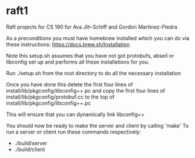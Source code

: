 # raft1
Raft projects for CS 190 for Ava Jih-Schiff and Gordon Martinez-Piedra

As a preconditions you must have homebrew installed which you can do via these
instructions:
https://docs.brew.sh/Installation

Note this setup.sh assumes that you have not got protobufs, abseil or libconfig
set up and performs all these installations for you.

Run ./setup.sh from the root directory to do all the necessary installation

Once you have done this delete the first four lines of
install/lib/pkgconfig/libconfig++.pc and copy the first four lines of
install/lib/pkgconfig/protobuf.cc to the top of
install/lib/pkgconfig/libconfig++.pc

This will ensure that you can dynamically link libconfig++

You should now be ready to make the server and client by calling 'make'
To run a server or client run these commands respectively:
- ./build/server
- ./build/client



